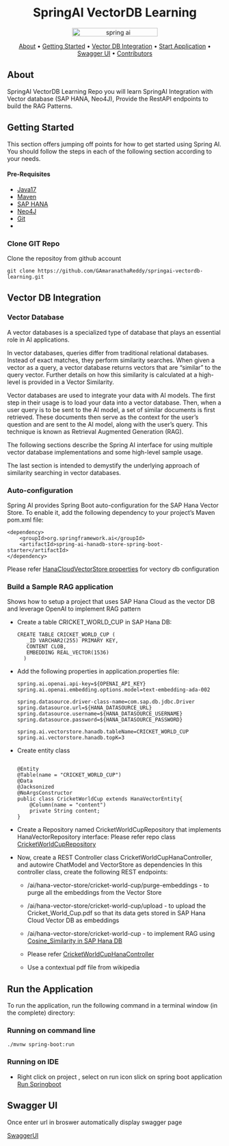 <h1 align="center">SpringAI VectorDB Learning</h1>

<p align="center">
    <img src="https://www.slightinsight.com/wp-content/uploads/2024/01/springai.jpg"
         alt="spring ai" width="200" height="20">
</p>

<p align="center">
  <a href="#about">About</a> •
  <a href="#getting-started">Getting Started</a> •
  <a href="#VectorDB Integration">Vector DB Integration</a> •
  <a href="#Run the server">Start Application</a> •
  <a href="#Swagger UI">Swagger UI</a> •
  <a href="#contributors">Contributors</a>
</p>

## About
SpringAI VectorDB Learning Repo you will learn SpringAI Integration with Vector database (SAP HANA, Neo4J), Provide the RestAPI endpoints to build the RAG Patterns. 

## Getting Started

This section offers jumping off points for how to get started using Spring AI.
You should follow the steps in each of the following section according to your needs.

#### Pre-Requisites 
- [Java17](https://www.oracle.com/java/technologies/javase/jdk17-archive-downloads.html)
- [Maven](https://maven.apache.org/install.html)
- [SAP HANA](https://docs.spring.io/spring-ai/reference/api/vectordbs/hanadb-provision-a-trial-account.html)
- [Neo4J](https://gamaranathareddy.github.io/LLM-RAG-Chatbot/neo4j/setup/)
- [Git](https://git-scm.com/downloads)
- 

### Clone GIT Repo

Clone the repositoy from github account
```
git clone https://github.com/GAmaranathaReddy/springai-vectordb-learning.git
```

## Vector DB Integration

### Vector Database 
A vector databases is a specialized type of database that plays an essential role in AI applications.

In vector databases, queries differ from traditional relational databases. Instead of exact matches, they perform similarity searches. When given a vector as a query, a vector database returns vectors that are “similar” to the query vector. Further details on how this similarity is calculated at a high-level is provided in a Vector Similarity.

Vector databases are used to integrate your data with AI models. The first step in their usage is to load your data into a vector database. Then, when a user query is to be sent to the AI model, a set of similar documents is first retrieved. These documents then serve as the context for the user’s question and are sent to the AI model, along with the user’s query. This technique is known as Retrieval Augmented Generation (RAG).

The following sections describe the Spring AI interface for using multiple vector database implementations and some high-level sample usage.

The last section is intended to demystify the underlying approach of similarity searching in vector databases.

### Auto-configuration

Spring AI provides Spring Boot auto-configuration for the SAP Hana Vector Store. To enable it, add the following dependency to your project’s Maven pom.xml file:

```
<dependency>
    <groupId>org.springframework.ai</groupId>
    <artifactId>spring-ai-hanadb-store-spring-boot-starter</artifactId>
</dependency>

```
Please refer [HanaCloudVectorStore properties](https://docs.spring.io/spring-ai/reference/api/vectordbs/hana.html#_hanacloudvectorstore_properties) for vectory db configuration 

### Build a Sample RAG application

Shows how to setup a project that uses SAP Hana Cloud as the vector DB and leverage OpenAI to implement RAG pattern

- Create a table CRICKET_WORLD_CUP in SAP Hana DB:
   ```
   CREATE TABLE CRICKET_WORLD_CUP (
      _ID VARCHAR2(255) PRIMARY KEY,
      CONTENT CLOB,
      EMBEDDING REAL_VECTOR(1536)
     )
   
   ```
- Add the following properties in application.properties file:
  ```
  spring.ai.openai.api-key=${OPENAI_API_KEY}
  spring.ai.openai.embedding.options.model=text-embedding-ada-002

  spring.datasource.driver-class-name=com.sap.db.jdbc.Driver
  spring.datasource.url=${HANA_DATASOURCE_URL}
  spring.datasource.username=${HANA_DATASOURCE_USERNAME}
  spring.datasource.password=${HANA_DATASOURCE_PASSWORD}

  spring.ai.vectorstore.hanadb.tableName=CRICKET_WORLD_CUP
  spring.ai.vectorstore.hanadb.topK=3
  ```
- Create entity class
  ```

  @Entity
  @Table(name = "CRICKET_WORLD_CUP")
  @Data
  @Jacksonized
  @NoArgsConstructor
  public class CricketWorldCup extends HanaVectorEntity{
      @Column(name = "content")
      private String content;
  }
  
  ```
- Create a Repository named CricketWorldCupRepository that implements HanaVectorRepository interface:
  Please refer repo class [CricketWorldCupRepository](https://github.com/GAmaranathaReddy/springai-vectordb-learning/blob/main/src/main/java/com/spring/ai/vectordb_learning/repository/CricketWorldCupRepository.java)

- Now, create a REST Controller class CricketWorldCupHanaController, and autowire ChatModel and VectorStore as dependencies In this controller class, create the following REST endpoints:

  - /ai/hana-vector-store/cricket-world-cup/purge-embeddings - to purge all the embeddings from the Vector Store

  - /ai/hana-vector-store/cricket-world-cup/upload - to upload the Cricket_World_Cup.pdf so that its data gets stored in SAP Hana Cloud Vector DB as embeddings

  - /ai/hana-vector-store/cricket-world-cup - to implement RAG using [Cosine_Similarity in SAP Hana DB](https://help.sap.com/docs/hana-cloud-database/sap-hana-cloud-sap-hana-database-vector-engine-guide/vectors-vector-embeddings-and-metrics)
 
  - Please refer [CricketWorldCupHanaController](https://github.com/GAmaranathaReddy/springai-vectordb-learning/blob/main/src/main/java/com/spring/ai/vectordb_learning/controller/CricketWorldCupHanaController.java)

  - Use a contextual pdf file from wikipedia

## Run the Application

To run the application, run the following command in a terminal window (in the complete) directory:
### Running on command line

```
./mvnw spring-boot:run

```
### Running on IDE
- Right click on project , select on run icon slick on spring boot application
  [Run Springboot](../images/hanadbswagger.jpeg)

## Swagger UI
Once enter url in broswer automatically display swagger page

[SwaggerUI](../images/springbootrun.jpeg)
